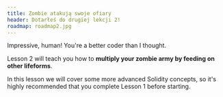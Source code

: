 ```yaml
---
title: Zombie atakują swoje ofiary
header: Dotarłeś do drugiej lekcji 2!
roadmap: roadmap2.jpg
---
```

Impressive, human! You're a better coder than I thought.

Lesson 2 will teach you how to **multiply your zombie army by feeding on other lifeforms**.

In this lesson we will cover some more advanced Solidity concepts, so it's highly recommended that you complete Lesson 1 before starting.